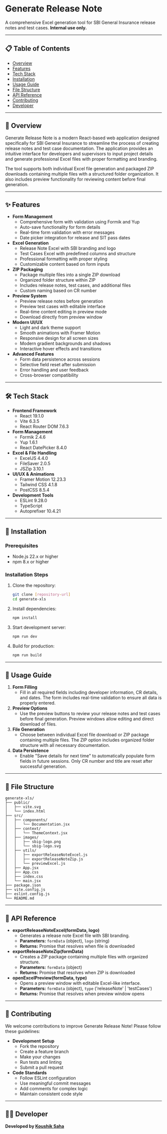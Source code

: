 # Generate Release Note

A comprehensive Excel generation tool for SBI General Insurance release notes and test cases. **Internal use only.**

---

## 📋 Table of Contents
- [Overview](#overview)
- [Features](#features)
- [Tech Stack](#tech-stack)
- [Installation](#installation)
- [Usage Guide](#usage-guide)
- [File Structure](#file-structure)
- [API Reference](#api-reference)
- [Contributing](#contributing)
- [Developer](#developer)

---

## 🎯 Overview
Generate Release Note is a modern React-based web application designed specifically for SBI General Insurance to streamline the process of creating release notes and test case documentation. The application provides an intuitive interface for developers and supervisors to input project details and generate professional Excel files with proper formatting and branding.

The tool supports both individual Excel file generation and packaged ZIP downloads containing multiple files with a structured folder organization. It also includes preview functionality for reviewing content before final generation.

---

## ✨ Features
- **Form Management**
  - Comprehensive form with validation using Formik and Yup
  - Auto-save functionality for form details
  - Real-time form validation with error messages
  - Date picker integration for release and SIT pass dates
- **Excel Generation**
  - Release Note Excel with SBI branding and logo
  - Test Cases Excel with predefined columns and structure
  - Professional formatting with proper styling
  - Customizable content based on form inputs
- **ZIP Packaging**
  - Package multiple files into a single ZIP download
  - Organized folder structure within ZIP
  - Includes release notes, test cases, and additional files
  - Custom naming based on CR number
- **Preview System**
  - Preview release notes before generation
  - Preview test cases with editable interface
  - Real-time content editing in preview mode
  - Download directly from preview window
- **Modern UI/UX**
  - Light and dark theme support
  - Smooth animations with Framer Motion
  - Responsive design for all screen sizes
  - Modern gradient backgrounds and shadows
  - Interactive hover effects and transitions
- **Advanced Features**
  - Form data persistence across sessions
  - Selective field reset after submission
  - Error handling and user feedback
  - Cross-browser compatibility

---

## 🛠️ Tech Stack
- **Frontend Framework**
  - React 19.1.0
  - Vite 6.3.5
  - React Router DOM 7.6.3
- **Form Management**
  - Formik 2.4.6
  - Yup 1.6.1
  - React DatePicker 8.4.0
- **Excel & File Handling**
  - ExcelJS 4.4.0
  - FileSaver 2.0.5
  - JSZip 3.10.1
- **UI/UX & Animations**
  - Framer Motion 12.23.3
  - Tailwind CSS 4.1.8
  - PostCSS 8.5.4
- **Development Tools**
  - ESLint 9.28.0
  - TypeScript
  - Autoprefixer 10.4.21

---

## 🚀 Installation

### Prerequisites
- Node.js 22.x or higher
- npm 8.x or higher

### Installation Steps
1. Clone the repository:
   ```sh
   git clone [repository-url]
   cd generate-xls
   ```
2. Install dependencies:
   ```sh
   npm install
   ```
3. Start development server:
   ```sh
   npm run dev
   ```
4. Build for production:
   ```sh
   npm run build
   ```

---

## 📖 Usage Guide
1. **Form Filling**
   - Fill in all required fields including developer information, CR details, and dates. The form includes real-time validation to ensure all data is properly entered.
2. **Preview Options**
   - Use the preview buttons to review your release notes and test cases before final generation. Preview windows allow editing and direct download of files.
3. **File Generation**
   - Choose between individual Excel file download or ZIP package containing multiple files. The ZIP option includes organized folder structure with all necessary documentation.
4. **Data Persistence**
   - Enable "Save details for next time" to automatically populate form fields in future sessions. Only CR number and title are reset after successful generation.

---

## 📁 File Structure
```
generate-xls/
├── public/
│   ├── vite.svg
│   └── index.html
├── src/
│   ├── components/
│   │   └── Documentation.jsx
│   ├── context/
│   │   └── ThemeContext.jsx
│   ├── images/
│   │   ├── sbig-logo.png
│   │   └── sbig-logo.svg
│   ├── utils/
│   │   ├── exportReleaseNoteExcel.js
│   │   ├── exportReleaseNoteZip.js
│   │   └── previewExcel.js
│   ├── App.jsx
│   ├── App.css
│   ├── index.css
│   └── main.jsx
├── package.json
├── vite.config.js
├── eslint.config.js
└── README.md
```

---

## 🔧 API Reference
- **exportReleaseNoteExcel(formData, logo)**
  - Generates a release note Excel file with SBI branding.
  - **Parameters:** `formData` (object), `logo` (string)
  - **Returns:** Promise that resolves when file is downloaded
- **exportReleaseNoteZip(formData)**
  - Creates a ZIP package containing multiple files with organized structure.
  - **Parameters:** `formData` (object)
  - **Returns:** Promise that resolves when ZIP is downloaded
- **openExcelPreview(formData, type)**
  - Opens a preview window with editable Excel-like interface.
  - **Parameters:** `formData` (object), `type` ('releaseNote' | 'testCases')
  - **Returns:** Promise that resolves when preview window opens

---

## 🤝 Contributing
We welcome contributions to improve Generate Release Note! Please follow these guidelines:

- **Development Setup**
  - Fork the repository
  - Create a feature branch
  - Make your changes
  - Run tests and linting
  - Submit a pull request
- **Code Standards**
  - Follow ESLint configuration
  - Use meaningful commit messages
  - Add comments for complex logic
  - Maintain consistent code style

---

## 👨‍💻 Developer
**Developed by [Koushik Saha](https://ksaha.netlify.app/)**
